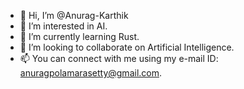 - 👋 Hi, I’m @Anurag-Karthik
- 👀 I’m interested in AI.
- 🌱 I’m currently learning Rust.
- 💞️ I’m looking to collaborate on Artificial Intelligence.
- 📫 You can connect with me using my e-mail ID: anuragpolamarasetty@gmail.com.

<!---
Anurag-Karthik/Anurag-Karthik is a ✨ special ✨ repository because its `README.md` (this file) appears on your GitHub profile.
You can click the Preview link to take a look at your changes.
--->
